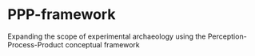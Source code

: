 # PPP-framework
Expanding the scope of experimental archaeology using the Perception-Process-Product conceptual framework

